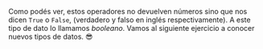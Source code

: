 Como podés ver, estos operadores no devuelven números sino que nos dicen `True` o `False`, (verdadero y falso en inglés respectivamente). A este tipo de dato lo llamamos *booleano*. Vamos al siguiente ejercicio a conocer nuevos tipos de datos. :sunglasses: